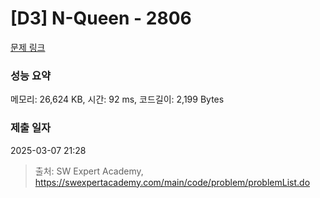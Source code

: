# [D3] N-Queen - 2806 

[문제 링크](https://swexpertacademy.com/main/code/problem/problemDetail.do?contestProbId=AV7GKs06AU0DFAXB) 

### 성능 요약

메모리: 26,624 KB, 시간: 92 ms, 코드길이: 2,199 Bytes

### 제출 일자

2025-03-07 21:28



> 출처: SW Expert Academy, https://swexpertacademy.com/main/code/problem/problemList.do